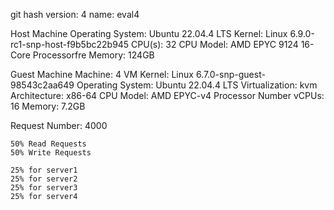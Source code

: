 git hash
version: 4
name: eval4

Host Machine 
    Operating System: Ubuntu 22.04.4 LTS
    Kernel: Linux 6.9.0-rc1-snp-host-f9b5bc22b945
    CPU(s): 32
    CPU Model: AMD EPYC 9124 16-Core Processorfre
    Memory: 124GB

Guest Machine
    Machine: 4 VM
    Kernel: Linux 6.7.0-snp-guest-98543c2aa649
    Operating System: Ubuntu 22.04.4 LTS
    Virtualization: kvm
    Architecture: x86-64
    CPU Model: AMD EPYC-v4 Processor
    Number vCPUs: 16
    Memory: 7.2GB

Request Number: 4000

    50% Read Requests
    50% Write Requests

    25% for server1
    25% for server2
    25% for server3
    25% for server4

